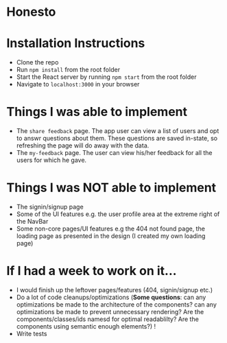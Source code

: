 # Honesto

# Installation Instructions
* Clone the repo
* Run `npm install` from the root folder
* Start the React server by running `npm start` from the root folder
* Navigate to `localhost:3000` in your browser

# Things I was able to implement
* The `share feedback` page. The app user can view a list of users and opt to answr questions about them. These questions are saved in-state, so refreshing the page will do away with the data.
* The `my-feedback` page. The user can view his/her feedback for all the users for which he gave.

# Things I was NOT able to implement
* The signin/signup page
* Some of the UI features e.g. the user profile area at the extreme right of the NavBar
* Some non-core pages/UI features e.g the 404 not found page, the loading page as presented in the design (I created my own loading page)

# If I had a week to work on it...
* I would finish up the leftover pages/features (404, signin/signup etc.)
* Do a lot of code cleanups/optimizations (**Some questions**: can any optimizations be made to the architecture of the components? can any optimizations be made to prevent unnecessary rendering? Are the components/classes/ids namesd for optimal readablilty? Are the components using semantic enough elements?) ! 
* Write tests
